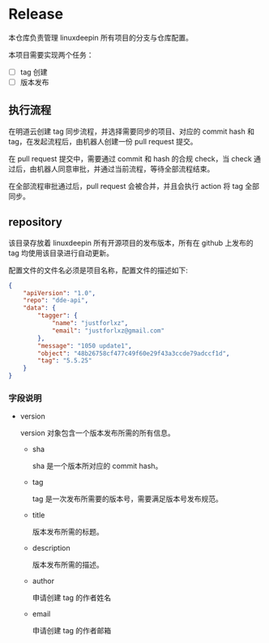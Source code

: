 # Release

本仓库负责管理 linuxdeepin 所有项目的分支与仓库配置。

本项目需要实现两个任务：

- [ ] tag 创建
- [ ] 版本发布

## 执行流程

在明道云创建 tag 同步流程，并选择需要同步的项目、对应的 commit hash 和 tag，在发起流程后，由机器人创建一份 pull request 提交。

在 pull request 提交中，需要通过 commit 和 hash 的合规 check，当 check 通过后，由机器人同意审批，并通过当前流程，等待全部流程结束。

在全部流程审批通过后，pull request 会被合并，并且会执行 action 将 tag 全部同步。

## repository

该目录存放着 linuxdeepin 所有开源项目的发布版本，所有在 github 上发布的 tag 均使用该目录进行自动更新。


配置文件的文件名必须是项目名称，配置文件的描述如下:


```json
{
    "apiVersion": "1.0",
    "repo": "dde-api",
    "data": {
        "tagger": {
            "name": "justforlxz",
            "email": "justforlxz@gmail.com"
        },
        "message": "1050 update1",
        "object": "48b26758cf477c49f60e29f43a3ccde79adccf1d",
        "tag": "5.5.25"
    }
}
```

### 字段说明

- version

  version 对象包含一个版本发布所需的所有信息。

  - sha

    sha 是一个版本所对应的 commit hash。

  - tag

    tag 是一次发布所需要的版本号，需要满足版本号发布规范。

  - title

    版本发布所需的标题。

  - description

    版本发布所需的描述。

  - author

    申请创建 tag 的作者姓名

  - email

    申请创建 tag 的作者邮箱
